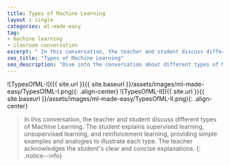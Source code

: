 ```yaml
---
title: Types of Machine Learning
layout : single
categories: ml-made-easy
tag:
- machine learning
- clasroom conversation
excerpt: " In this conversation, the teacher and student discuss different types of Machine Learning. The student explains supervised learning, unsupervised learning, and reinforcement learning, providing simple examples and analogies to illustrate each type. The teacher acknowledges the student's clear and concise explanations." 
seo_title: "Types of Machine Learning"
seo_description: "Dive into the conversation about different types of Machine Learning, including supervised learning, unsupervised learning, and reinforcement learning. Understand the concepts through simple examples and analogies, such as teaching a toddler to sort shapes, organizing toys without specific instructions, and teaching good manners. Gain a clear understanding of each type and their respective characteristics"
---
```


![TypesOfML-I]({{ site.url }}{{ site.baseurl }}/assets/images/ml-made-easy/TypesOfML-I.png){: .align-center}
![TypesOfML-II]({{ site.url }}{{ site.baseurl }}/assets/images/ml-made-easy/TypesOfML-II.png){: .align-center}

> In this conversation, the teacher and student discuss different types of Machine Learning. The student explains supervised learning, unsupervised learning, and reinforcement learning, providing simple examples and analogies to illustrate each type. The teacher acknowledges the student's clear and concise explanations.
{: .notice--info}